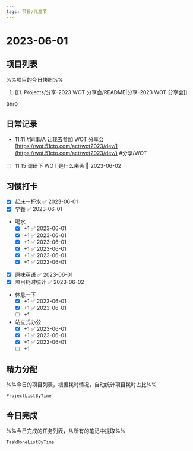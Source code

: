 ```yaml
---
tags: 节日/儿童节
---
```

# 2023-06-01

## 项目列表
%%项目的今日快照%%
1. [[1. Projects/分享-2023 WOT 分享会/README|分享-2023 WOT 分享会]]

8hr0

## 日常记录
- 11:11 #同事/A 让我去参加 WOT 分享会 ​[https://wot.51cto.com/act/wot2023/dev/](https://wot.51cto.com/act/wot2023/dev/) #分享/WOT 
- [ ] 11:15 调研下 WOT 是什么来头 📅 2023-06-02

## 习惯打卡
- [x] 起床一杯水 ✅ 2023-06-01
- [x] 早餐 ✅ 2023-06-01
- 喝水
	- [x] +1 ✅ 2023-06-01
	- [x] +1 ✅ 2023-06-01
	- [x] +1 ✅ 2023-06-01
	- [x] +1 ✅ 2023-06-01
	- [x] +1 ✅ 2023-06-01
	- [x] +1 ✅ 2023-06-01
- [x] 原味英语 ✅ 2023-06-01
- [x] 项目耗时统计 ✅ 2023-06-02
- 休息一下
	- [x] +1 ✅ 2023-06-01
	- [x] +1 ✅ 2023-06-01
	- [ ] +1
- 站立式办公
	- [x] +1 ✅ 2023-06-01
	- [x] +1 ✅ 2023-06-01
	- [x] +1 ✅ 2023-06-01
	- [ ] +1
		
## 精力分配
%%今日的项目列表，根据耗时情况，自动统计项目耗时占比%%
```PeriodicPARA
ProjectListByTime
```

## 今日完成
%%今日完成的任务列表，从所有的笔记中提取%%
```PeriodicPARA
TaskDoneListByTime
```
